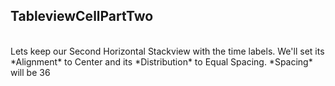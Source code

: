 ## TableviewCellPartTwo

<br>
Lets keep our Second Horizontal Stackview with the time labels. We'll set its *Alignment* to Center and its *Distribution* to Equal Spacing. *Spacing* will be 36 

